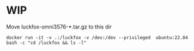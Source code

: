 
# WIP 

Move luckfox-omni3576-*.tar.gz to this dir 

```
docker run -it -v .:/luckfox -v /dev:/dev --privileged  ubuntu:22.04  bash -c "cd /luckfox && ls -l"
```
